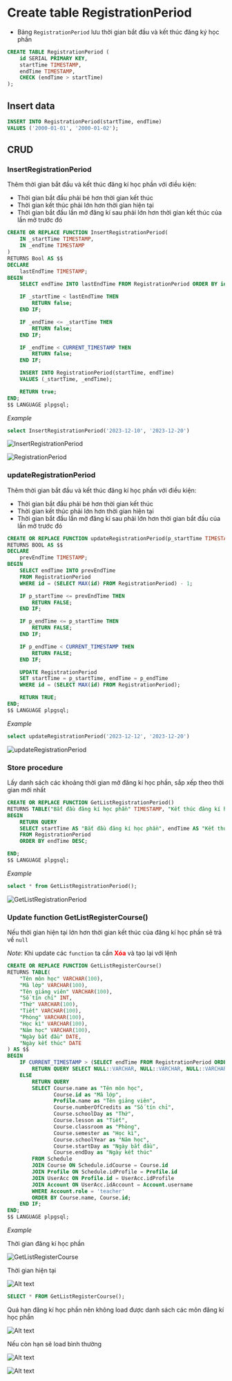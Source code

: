 # Create table RegistrationPeriod

-   Bảng `RegistrationPeriod` lưu thời gian bắt đầu và kết thúc đăng ký học phần

```SQL
CREATE TABLE RegistrationPeriod (
    id SERIAL PRIMARY KEY,
    startTime TIMESTAMP,
    endTime TIMESTAMP,
    CHECK (endTime > startTime)
);
```

## Insert data

```SQL
INSERT INTO RegistrationPeriod(startTime, endTime)
VALUES ('2000-01-01', '2000-01-02');
```

## CRUD

### InsertRegistrationPeriod

Thêm thời gian bắt đầu và kết thúc đăng kí học phần với điều kiện:

-   Thời gian bắt đầu phải bé hơn thời gian kết thúc
-   Thời gian kết thúc phải lớn hơn thời gian hiện tại
-   Thời gian bắt đầu lần mở đăng kí sau phải lớn hơn thời gian kết thúc của lần mở trước đó

```SQL
CREATE OR REPLACE FUNCTION InsertRegistrationPeriod(
    IN _startTime TIMESTAMP,
    IN _endTime TIMESTAMP
)
RETURNS Bool AS $$
DECLARE
    lastEndTime TIMESTAMP;
BEGIN
    SELECT endTime INTO lastEndTime FROM RegistrationPeriod ORDER BY id DESC LIMIT 1;

    IF _startTime < lastEndTime THEN
        RETURN false;
    END IF;

    IF _endTime <= _startTime THEN
        RETURN false;
    END IF;

    IF _endTime < CURRENT_TIMESTAMP THEN
        RETURN false;
    END IF;

    INSERT INTO RegistrationPeriod(startTime, endTime)
    VALUES (_startTime, _endTime);

    RETURN true;
END;
$$ LANGUAGE plpgsql;

```

_Example_

```SQL
select InsertRegistrationPeriod('2023-12-10', '2023-12-20')
```

![InsertRegistrationPeriod](./InsertRegistrationPeriod.png)

![RegistrationPeriod](./InsertRegistrationPeriod-1.png)

### updateRegistrationPeriod

Thêm thời gian bắt đầu và kết thúc đăng kí học phần với điều kiện:

-   Thời gian bắt đầu phải bé hơn thời gian kết thúc
-   Thời gian kết thúc phải lớn hơn thời gian hiện tại
-   Thời gian bắt đầu lần mở đăng kí sau phải lớn hơn thời gian bắt đầu của lần mở trước đó

```SQL
CREATE OR REPLACE FUNCTION updateRegistrationPeriod(p_startTime TIMESTAMP, p_endTime TIMESTAMP)
RETURNS BOOL AS $$
DECLARE
    prevEndTime TIMESTAMP;
BEGIN
    SELECT endTime INTO prevEndTime
    FROM RegistrationPeriod
    WHERE id = (SELECT MAX(id) FROM RegistrationPeriod) - 1;

    IF p_startTime <= prevEndTime THEN
        RETURN FALSE;
    END IF;

	IF p_endTime <= p_startTime THEN
        RETURN FALSE;
    END IF;

    IF p_endTime < CURRENT_TIMESTAMP THEN
        RETURN FALSE;
    END IF;

    UPDATE RegistrationPeriod
    SET startTime = p_startTime, endTime = p_endTime
    WHERE id = (SELECT MAX(id) FROM RegistrationPeriod);

    RETURN TRUE;
END;
$$ LANGUAGE plpgsql;
```

_Example_

```SQL
select updateRegistrationPeriod('2023-12-12', '2023-12-20')
```

![updateRegistrationPeriod](./updateRegistrationPeriod.png)

### Store procedure

Lấy danh sách các khoảng thời gian mở đăng kí học phần, sắp xếp theo thời gian mới nhất

```SQL
CREATE OR REPLACE FUNCTION GetListRegistrationPeriod()
RETURNS TABLE("Bắt đầu đăng kí học phần" TIMESTAMP, "Kết thúc đăng kí học phần" TIMESTAMP) AS $$
BEGIN
    RETURN QUERY
    SELECT startTime AS "Bắt đầu đăng kí học phần", endTime AS "Kết thúc đăng kí học phần"
	FROM RegistrationPeriod
    ORDER BY endTime DESC;

END;
$$ LANGUAGE plpgsql;
```

_Example_

```SQL
select * from GetListRegistrationPeriod();
```

![GetListRegistrationPeriod](./GetListRegistrationPeriod.png)

### Update function GetListRegisterCourse()

Nếu thời gian hiện tại lớn hơn thời gian kết thúc của đăng kí học phần sẽ trả về `null`

_Note_: Khi update các `function` ta cần <b style="color: red">Xóa</b> và tạo lại với lệnh

```SQL
CREATE OR REPLACE FUNCTION GetListRegisterCourse()
RETURNS TABLE(
    "Tên môn học" VARCHAR(100),
    "Mã lớp" VARCHAR(100),
    "Tên giảng viên" VARCHAR(100),
    "Số tín chỉ" INT,
    "Thứ" VARCHAR(100),
    "Tiết" VARCHAR(100),
    "Phòng" VARCHAR(100),
    "Học kì" VARCHAR(100),
    "Năm học" VARCHAR(100),
    "Ngày bắt đầu" DATE,
    "Ngày kết thúc" DATE
) AS $$
BEGIN
    IF CURRENT_TIMESTAMP > (SELECT endTime FROM RegistrationPeriod ORDER BY id DESC LIMIT 1) THEN
        RETURN QUERY SELECT NULL::VARCHAR, NULL::VARCHAR, NULL::VARCHAR, NULL::INT, NULL::VARCHAR, NULL::VARCHAR, NULL::VARCHAR, NULL::VARCHAR, NULL::VARCHAR, NULL::DATE, NULL::DATE WHERE false;
    ELSE
        RETURN QUERY
        SELECT Course.name as "Tên môn học",
               Course.id as "Mã lớp",
               Profile.name as "Tên giảng viên",
               Course.numberOfCredits as "Số tín chỉ",
               Course.schoolDay as "Thứ",
               Course.lesson as "Tiết",
               Course.classroom as "Phòng",
               Course.semester as "Học kì",
               Course.schoolYear as "Năm học",
               Course.startDay as "Ngày bắt đầu",
               Course.endDay as "Ngày kết thúc"
        FROM Schedule
        JOIN Course ON Schedule.idCourse = Course.id
        JOIN Profile ON Schedule.idProfile = Profile.id
        JOIN UserAcc ON Profile.id = UserAcc.idProfile
        JOIN Account ON UserAcc.idAccount = Account.username
        WHERE Account.role = 'teacher'
        ORDER BY Course.name, Course.id;
    END IF;
END;
$$ LANGUAGE plpgsql;
```

_Example_

Thời gian đăng kí học phần

![GetListRegisterCourse](./GetListRegisterCourse.png)

Thời gian hiện tại

![Alt text](./GetListRegisterCourse-1.png)

```SQL
SELECT * FROM GetListRegisterCourse();
```

Quá hạn đăng kí học phần nên không load được danh sách các môn đăng kí học phần

![Alt text](./GetListRegisterCourse-2.png)

Nếu còn hạn sẽ load bình thường

![Alt text](./GetListRegisterCourse-3.png)

![Alt text](./GetListRegisterCourse-4.png)

